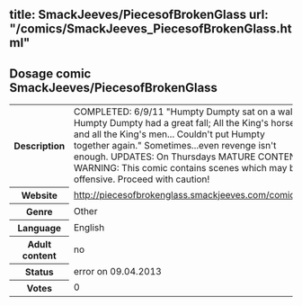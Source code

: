 title: SmackJeeves/PiecesofBrokenGlass
url: "/comics/SmackJeeves_PiecesofBrokenGlass.html"
---
Dosage comic SmackJeeves/PiecesofBrokenGlass
-----------------------------------------

<table class="comicinfo">
<tr>
<th>Description</th><td>COMPLETED: 6/9/11 &quot;Humpty Dumpty sat on a wall, Humpty Dumpty had a great fall; All the King's horses and all the King's men... Couldn't put Humpty together again.&quot; Sometimes...even revenge isn't enough. UPDATES: On Thursdays MATURE CONTENT WARNING: This comic contains scenes which may be offensive. Proceed with caution!</td>
</tr>
<tr>
<th>Website</th><td><a href="http://piecesofbrokenglass.smackjeeves.com/comics/">http://piecesofbrokenglass.smackjeeves.com/comics/</a></td>
</tr>
<tr>
<th>Genre</th><td>Other</td>
</tr>
<tr>
<th>Language</th><td>English</td>
</tr>
<tr>
<th>Adult content</th><td>no</td>
</tr>
<tr>
<th>Status</th><td>error on 09.04.2013</td>
</tr>
<tr>
<th>Votes</th><td>0</div></td>
</tr>
</table>
